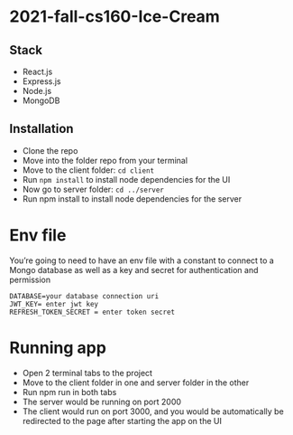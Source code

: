 # 2021-fall-cs160-Ice-Cream

## Stack

- React.js
- Express.js
- Node.js
- MongoDB

## Installation

- Clone the repo
- Move into the folder repo from your terminal
- Move to the client folder: `cd client`
- Run `npm install` to install node dependencies for the UI
- Now go to server folder: `cd ../server`
- Run npm install to install node dependencies for the server

# Env file

You’re going to need to have an env file with a constant to connect to a Mongo database as well as a key and secret for authentication and permission

```
DATABASE=your database connection uri
JWT_KEY= enter jwt key
REFRESH_TOKEN_SECRET = enter token secret
```

# Running app

- Open 2 terminal tabs to the project
- Move to the client folder in one and server folder in the other
- Run npm run in both tabs
- The server would be running on port 2000
- The client would run on port 3000, and you would be automatically be redirected to the page after starting the app on the UI
